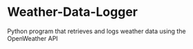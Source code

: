 # Weather-Data-Logger
Python program that retrieves and logs weather data using the OpenWeather API
